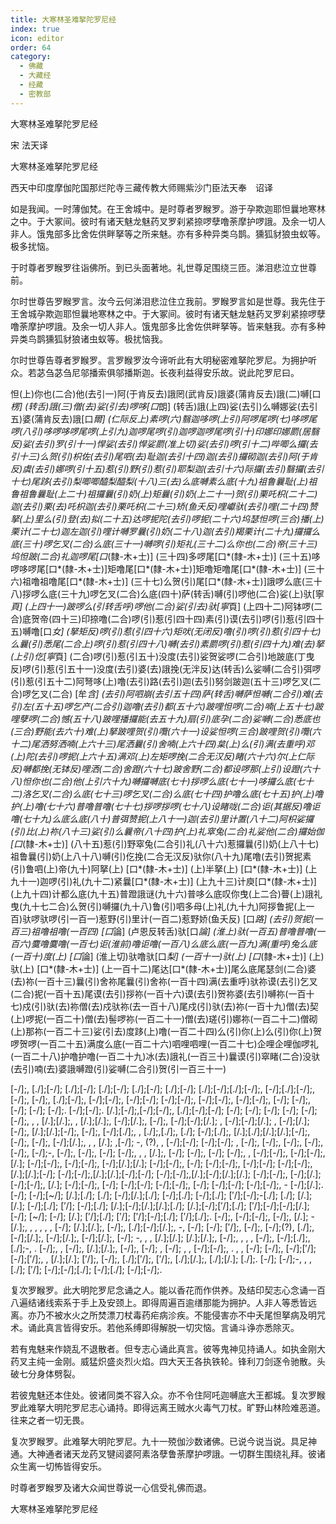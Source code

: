 ```yaml
---
title: 大寒林圣难拏陀罗尼经
index: true
icon: editor
order: 64
category:
  - 佛藏
  - 大藏经
  - 经藏
  - 密教部
---
```


  大寒林圣难拏陀罗尼经  

宋 法天译  

大寒林圣难拏陀罗尼经  

西天中印度摩伽陀国那烂陀寺三藏传教大师赐紫沙门臣法天奉　诏译  

如是我闻。一时薄伽梵。在王舍城中。是时尊者罗睺罗。游于孕欺迦耶怛曩地寒林之中。于大冢间。彼时有诸天魅龙魅药叉罗刹紧捺啰孽噜荼摩护啰誐。及余一切人非人。饿鬼部多比舍佐供畔拏等之所来魅。亦有多种异类乌鹊。獯狐豺狼虫蚁等。极多扰恼。  

于时尊者罗睺罗往诣佛所。到已头面著地。礼世尊足围绕三匝。涕泪悲泣立世尊前。  

尔时世尊告罗睺罗言。汝今云何涕泪悲泣住立我前。罗睺罗言如是世尊。我先住于王舍城孕欺迦耶怛曩地寒林之中。于大冢间。彼时有诸天魅龙魅药叉罗刹紧捺啰孽噜荼摩护啰誐。及余一切人非人。饿鬼部多比舍佐供畔拏等。皆来魅我。亦有多种异类鸟鹊獯狐豺狼诸虫蚁等。极扰恼我。  

尔时世尊告尊者罗睺罗。言罗睺罗汝今谛听此有大明秘密难拏陀罗尼。为拥护听众。若苾刍苾刍尼邬播索俱邬播斯迦。长夜利益得安乐故。说此陀罗尼曰。  

怛(上)你也(二合)他(去引一)阿(于肯反去)誐罔(武肯反)誐婆(蒲肯反去)誐(二)嚩[口*楞] (转舌)誐(三)僧(去)娑(引去)啰哆[口*朗] (转舌)誐(上四)娑(去引)么嚩娜娑(去引五)婆(蒲肯反去)誐[口*爾] (仁际反上)素啰(六)翳迦哆啰(上引)阿啰尾啰(七)哆啰尾啰(八引)哆啰哆啰尾啰(上引九)迦啰尾啰(引)迦啰迦啰尾啰(引十)印娜印娜罽(居翳反)娑(去引)罗(引十一)悍娑(去引)悍娑罽(准上切)娑(去引)啰(引十二)哔唧么攞(去引十三)么贺(引)枳佐(去引)尾呬(去)耻迦(去引十四)迦(去引)攞砌迦(去引)阿(于肯反)虞(去引)娜啰(引十五)惹(引)野(引)惹(引)耶梨迦(去引十六)际攞(去引)翳攞(去引十七)尾跢(去引)梨唧唧醯梨醯梨(十八)三(去)么底嚩素么底(十九)祖鲁曩耻(上)祖鲁祖鲁曩耻(上二十)祖攞曩(引)奶(上)矩曩(引)奶(上二十一)贺(引)栗吒枳(二十二)迦(去引)栗(去)吒枳迦(去引)栗吒枳(二十三)矫(鱼夭反)哩巘驮(去引)哩(二十四)赞拏(上)里么(引)登(去)拟(二十五)达啰抳陀(去引)啰抳(二十六)坞瑟怛啰(三合)播(上)栗计(二十七)迦左迦(引)哩计嚩罗曩(引)奶(二十八)迦(去引)羯栗计(二十九)攞攞么底(三十)啰乞叉(二合)么底(三十一)嚩啰(引)矩礼(三十二)么你也(二合)帝(三十三)坞怛跛(二合)礼迦啰尾[口*(隸-木+士)] (三十四)多啰尾[口*(隸-木+士)] (三十五)哆啰哆啰尾[口*(隸-木+士)]矩噜尾[口*(隸-木+士)]矩噜矩噜尾[口*(隸-木+士)] (三十六)祖噜祖噜尾[口*(隸-木+士)] (三十七)么贺(引)尾[口*(隸-木+士)]誐啰么底(三十八)拶啰么底(三十九)啰乞叉(二合)么底(四十)萨(转舌)嚩(引)啰他(二合)娑(上)驮[寧*頁] (上四十一)跛啰么(引转舌呼)啰他(二合)娑(引去)驮[寧*頁] (上四十二)阿钵啰(二合)底贺帝(四十三)印捺噜(二合)啰(引)惹(引四十四)素(引)谟(去引)啰(引)惹(引四十五)嚩噜[口*女] (拏矩反)啰(引)惹(引四十六)矩吠(无闭反)噜(引)啰(引)惹(引四十七)么曩(引)悉尾(二合上)啰(引)惹(引四十八)嚩(去引)素罽啰(引)惹(引四十九)难(去)拏(上引)仡[寧*頁] (二合)啰(引)惹(引五十)没度(去引)娑贺娑啰(二合引)地跛底(丁曳反)啰(引)惹(引五十一)没度(去引)婆(去)誐挽(无泮反)达(转舌)么娑嚩(二合引)弭啰(引)惹(引五十二)阿弩哆(上)噜(去引)路(去引)迦(去引)努剑跛迦(五十三)啰乞叉(二合)啰乞叉(二合) [牟*含] (去引)阿呬崩(去引五十四)萨(转舌)嚩萨怛嚩(二合引)难(去引)左(五十五)啰乞产(二合引)迦噜(去引)都(五十六)跛哩怛啰(二合)喃(上五十七)跛哩孽啰(二合)憾(五十八)跛哩播攞能(去五十九)扇(引)底孕(二合)娑嚩(二合)悉底也(三合)野能(去六十)难(上)拏跛哩贺(引)囕(六十一)设娑怛啰(三合)跛哩贺(引)囕(六十二)尾洒努洒喃(上六十三)尾洒曩(引)舍喃(上六十四)枲(上)么(引)满(去重呼)邓(上)陀(去引)啰抳(上六十五)满邓(上)左矩啰挽(二合无汉反)睹(六十六)尔(上仁际反)嚩都挽(无钵反)哩洒(二合)舍蹬(六十七)跛舍野(二合)都设啰那(上引)设蹬(六十八)怛你也(二合)他(上引六十九)嚩攞嚩底(七十)拶啰么底(七十一)哆攞么底(七十二)洛乞叉(二合)么底(七十三)啰乞叉(二合)么底(七十四)护噜么底(七十五)护(上)噜护(上)噜(七十六)普噜普噜(七十七)拶啰拶啰(七十八)设睹咙(二合)讵(其据反)噜讵噜(七十九)么底么底(八十)普弭赞抳(上八十一)迦(去引)里计置(八十二)阿枳娑攞(引)比(上)祢(八十三)娑(引)么曩帝(八十四)护(上)礼窣兔(二合)礼娑他(二合)攞始伽[口*(隸-木+士)] (八十五)惹(引)野窣兔(二合引)礼(八十六)惹攞曩(引)奶(上八十七)祖鲁曩(引)奶(上八十八)嚩(引)仡挽(二合无汉反)驮你(八十九)尾噜(去引)贺抳素(引)鲁呬(上)帝(九十)阿拏(上) [口*(隸-木+士)] (上)半拏(上) [口*(隸-木+士)] (上九十一)迦啰(引)礼(九十二)紧曩[口*(隸-木+士)] (上九十三)计庾[口*(隸-木+士)] (上九十四)计都么底(九十五)普蹬誐谜(九十六)普哆么底叹你曳(上二合)瞢(上)誐礼曳(九十七二合)么贺(引)嚩攞(九十八)鲁(引)呬多母(上)礼(九十九)阿拶鲁抳(上一百)驮啰驮啰(引一百一)惹野(引)里计(一百二)惹野娇(鱼夭反) [口*路] (去引)贺抳(一百三)祖噜祖噜(一百四) [口*論] (卢恩反转舌)驮[口*論] (淮上)驮(一百五)普噜普噜(一百六)麌噜麌噜(一百七)讵(淮前)噜讵噜(一百八)么底么底(一百九)满(重呼)兔么底(一百十)度(上) [口*論] (淮上切)驮噜驮[口*梨] (一百十一)驮(上) [口*(隸-木+士)] (上)驮(上) [口*(隸-木+士)] (上一百十二)尾达[口*(隸-木+士)]尾么底尾瑟剑(二合)婆(去)祢(一百十三)曩(引)舍祢尾曩(引)舍祢(一百十四)满(去重呼)驮祢谟(去引)乞叉(二合)抳(一百十五)尾谟(去引)拶祢(一百十六)谟(去引)贺祢婆(去引)嚩祢(一百十七)戍(引)驮(去)祢僧(去)戍驮祢(去一百十八)尾戍(引)驮(去)祢(一百十九)僧(去)契(上)啰抳(一百二十)僧(去)髻啰祢(一百二十一)僧(去)瑳(引)娜祢(一百二十二)僧砌(上)那祢(一百二十三)娑(引去)度跢(上)噜(一百二十四)么(引)你(上)么(引)你(上)贺啰贺啰(一百二十五)满度么底(一百二十六)呬哩呬哩(一百二十七)企哩企哩伽啰礼(一百二十八)护噜护噜(一百二十九)冰(去)誐礼(一百三十)曩谟(引)窣睹(二合)没驮(去引)喃(去)婆誐嚩蹬(引)娑嚩(二合引)贺(引一百三十一)  

 [-/];, [./];[-/]; [./];[-/]; [./];[-/]; [./];[-/]; [./];[-/]; [./];[-/];[./];[-/];, [-/];[./];[-/];, [-/];, [-/];, [./];[-/];, [-/];[-/];, [-/];[-/];   [-/];[-/];,  [-/];[-/];,   [-/];[-/];, [-/];  [-/];, [-/];  [-/]; [-/];. [-/];[-/];. [/.];[-/];,[-/];[-/];, [./];[-/];[-/]; [-/]; [-/]; [-/]; [-/]; [-/]; [-/];,     , ,  [/.];[/.];,   ,  [/.];[/.];,  [-/];[/.];, [-/];, [-/];[-/];[/.]; , [-/];[-/];[/.]; , [-/];[/.];    [-/];, [/.];[/.];[-/];, [-/];, [-/];[./];, , [./];,[./];, [./]; [-/];[./];, [/.];[./];[/.];[/.];[-/];,  [-/];,  [-/];, [-/];[/.];,  , , [/.]; ,[-/]; -, (?), , [-/];[-/];  [-/];[-/]; , [-/];,   [-/];,  [-/];,   [-/];,  [-/];,   [-/];-,  [-/];,   [-/];, [-/]; [-/];, , , [/.];, [-/]; [-/];, [-/]; [-/];,  , [-/];[-/];,  [-/];[-/];, [/.]; [-/];[-/];,  [-/];[-/];, [-/];[/.];[/.]; [-/];[-/];, [-/]; [-/];[-/];, [-/];[-/]; [-/];[-/];, [/.];[/.];[-/]; [-/];[-/];,[/.];[/.];[-/];[-/]; [-/];[-/];,[/.];[-/];[/.];[/.]; [-/];[-/];, [-/];[/.]; [-/];[-/];, [/.]; [-/];[-/];, [-/]; [-/];[-/]; [-/];[-/];,  [-/];  [-/];[-/]; [-/];[-/];, - [-/];[/.];. [-/]; [-/];[~/]; [/.];[./];  [./]; [-/];[/.];[./]; [-/];[./]; [-/];[./]; [′/];[-/];-[./]; [./]; [/.];[/.]; [-/];[./]; [′/]; [-/];[./]; [/.];[-/];[/.];[/.];[./]; [/.];[-/];[′/];[./]; [′/];[-/];[-/];[/.];[-/]; [~/]; [-/]; [/.]; [′/];[./]; [′/]; [′/];[-/];[./]; [′/];[./];.  [-/];, [-/];[-/];, [-/];,   [/.];   -[/.];,   ,   ,  ,  ,  ,     [-/]; [/.];[/.];, [-/];, [./];[-/];[/.];, -,  [-/]; [-/]; [′/];,  [-/];, [-/];(?), [./];,  [-/];[/.];,  [-/];[/.];,   [-/];[/.];, [-/]; -, , , [/.];[/.]; [/.];[/.];, [-/];, , ,  , [-/];, [-/];[./];,  [./];-,  . [-/];, , [-/];,  [/.];[/.];, [-/];, [-/]; , [-/]; ,          ,  [-/];[-/];,   . , , [-/]; [-/];, [-/];[′/];[-/];[′/];, , [/.];[/.]; [′/];, [-/];, [./];[′/];, [′/];, [./];[/.];, [./];[/.]; [./];. [-/]; [-/];-,     ,     ,     [./]; [′/]; [-/];[-/];[./]; [-/];[./]; [-/];[-/];.  

复次罗睺罗。此大明陀罗尼念诵之人。能以香花而作供养。及结印契志心念诵一百八遍结诸线索系于手上及安颈上。即得周遍百逾缮那能为拥护。人非人等悉皆远离。亦乃不被水火之所焚漂刀杖毒药疟病沴疾。不能侵害亦不中夭尾怛拏病及明咒术。诵此真言皆得安乐。若他系缚即得解脱一切灾恼。言诵斗诤亦悉除灭。  

若有鬼魅来作娆乱不退散者。但专志心诵此真言。彼等鬼神见持诵人。如执金刚大药叉主纯一金刚。威猛炽盛炎烈火焰。四大天王各执铁轮。锋利刀剑逐令驰散。头破七分身体劈裂。  

若彼鬼魅还本住处。彼诸同类不容入众。亦不令住阿吒迦嚩底大王都城。复次罗睺罗此难拏大明陀罗尼志心诵持。即得远离王贼水火毒气刀杖。旷野山林险难恶道。往来之者一切无畏。  

复次罗睺罗。此难拏大明陀罗尼。九十一殑伽沙数诸佛。已说今说当说。具足神通。大神通者诸天龙药叉犍闼婆阿素洛孽鲁荼摩护啰誐。一切群生围绕礼拜。彼诸众生离一切怖皆得安乐。  

时尊者罗睺罗及诸大众闻世尊说一心信受礼佛而退。  

大寒林圣难拏陀罗尼经  
